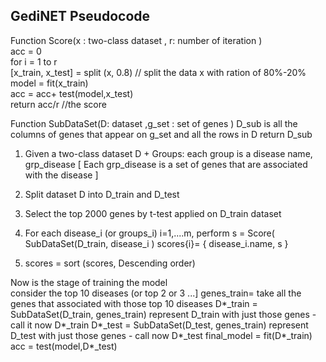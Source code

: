 ## GediNET Pseudocode ##
Function Score(x : two-class dataset , r: number of iteration )<br>
         acc = 0 <br>
         for i = 1 to r <br>
             [x_train, x_test] = split (x, 0.8) // split the data x with ration of 80%-20%<br>
             model = fit(x_train)<br>
             acc = acc+ test(model,x_test)<br>
  return acc/r //the score <br>

Function SubDataSet(D: dataset ,g_set : set of genes )
       D_sub is all the columns of genes that appear on g_set 
                      and all the rows in D
return D_sub


1) Given a two-class dataset D + 
   Groups: each group is a disease name, grp_disease
       [ Each  grp_disease   is a set of genes that are associated with the disease ]
2) Split dataset D into D_train and D_test
3) Select the top 2000 genes by t-test applied on D_train dataset
4) For each disease_i (or groups_i) i=1,....m, perform 
          s = Score(  SubDataSet(D_train, disease_i )
          scores{i}= { disease_i.name, s }  

5) scores = sort (scores, Descending  order)        

Now is the stage of training the model    
   consider the top 10 diseases (or top 2 or 3 ...] 
    genes_train= take all the genes that associated with those top 10 diseases
   D*_train  = SubDataSet(D_train, genes_train)
           represent D_train with just those genes - call it now D*_train
  D*_test  = SubDataSet(D_test, genes_train)
        represent D_test with just those genes - call now D*_test
   final_model = fit(D*_train)
   acc = test(model,D*_test)

